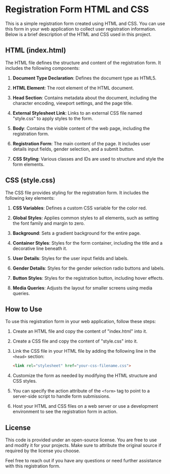 # Registration Form HTML and CSS

This is a simple registration form created using HTML and CSS. You can use this form in your web application to collect user registration information. Below is a brief description of the HTML and CSS used in this project.

## HTML (index.html)

The HTML file defines the structure and content of the registration form. It includes the following components:

1. **Document Type Declaration**: Defines the document type as HTML5.

2. **HTML Element**: The root element of the HTML document.

3. **Head Section**: Contains metadata about the document, including the character encoding, viewport settings, and the page title.

4. **External Stylesheet Link**: Links to an external CSS file named "style.css" to apply styles to the form.

5. **Body**: Contains the visible content of the web page, including the registration form.

6. **Registration Form**: The main content of the page. It includes user details input fields, gender selection, and a submit button.

7. **CSS Styling**: Various classes and IDs are used to structure and style the form elements.

## CSS (style.css)

The CSS file provides styling for the registration form. It includes the following key elements:

1. **CSS Variables**: Defines a custom CSS variable for the color red.

2. **Global Styles**: Applies common styles to all elements, such as setting the font family and margin to zero.

3. **Background**: Sets a gradient background for the entire page.

4. **Container Styles**: Styles for the form container, including the title and a decorative line beneath it.

5. **User Details**: Styles for the user input fields and labels.

6. **Gender Details**: Styles for the gender selection radio buttons and labels.

7. **Button Styles**: Styles for the registration button, including hover effects.

8. **Media Queries**: Adjusts the layout for smaller screens using media queries.

## How to Use

To use this registration form in your web application, follow these steps:

1. Create an HTML file and copy the content of "index.html" into it.

2. Create a CSS file and copy the content of "style.css" into it.

3. Link the CSS file in your HTML file by adding the following line in the `<head>` section:

   ```html
   <link rel="stylesheet" href="your-css-filename.css">
   ```

4. Customize the form as needed by modifying the HTML structure and CSS styles.

5. You can specify the action attribute of the `<form>` tag to point to a server-side script to handle form submissions.

6. Host your HTML and CSS files on a web server or use a development environment to see the registration form in action.

## License

This code is provided under an open-source license. You are free to use and modify it for your projects. Make sure to attribute the original source if required by the license you choose.

Feel free to reach out if you have any questions or need further assistance with this registration form.
